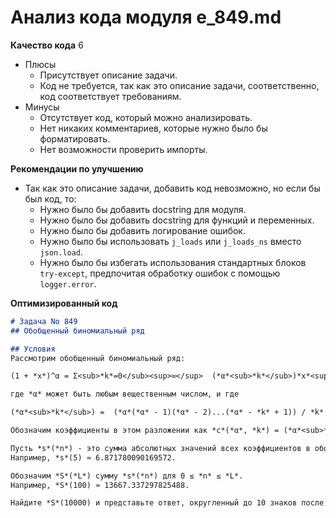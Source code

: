 # Анализ кода модуля e_849.md

**Качество кода**
6
-   Плюсы
    -   Присутствует описание задачи.
    -   Код не требуется, так как это описание задачи, соответственно, код соответствует требованиям.
-   Минусы
    -   Отсутствует код, который можно анализировать.
    -   Нет никаких комментариев, которые нужно было бы форматировать.
    -   Нет возможности проверить импорты.

**Рекомендации по улучшению**
-   Так как это описание задачи, добавить код невозможно, но если бы был код, то:
    -   Нужно было бы добавить docstring для модуля.
    -   Нужно было бы добавить docstring для функций и переменных.
    -   Нужно было бы добавить логирование ошибок.
    -   Нужно было бы использовать `j_loads` или `j_loads_ns` вместо `json.load`.
    -   Нужно было бы избегать использования стандартных блоков `try-except`, предпочитая обработку ошибок с помощью `logger.error`.

**Оптимизированный код**
```markdown
# Задача No 849
## Обобщенный биномиальный ряд

## Условия
Рассмотрим обобщенный биномиальный ряд:

(1 + *x*)^α = Σ<sub>*k*=0</sub><sup>∞</sup>  (*α*<sub>*k*</sub>)*x*<sup>*k*</sup>

где *α* может быть любым вещественным числом, и где

(*α*<sub>*k*</sub>) =  (*α*(*α* - 1)(*α* - 2)...(*α* - *k* + 1)) / *k*!

Обозначим коэффициенты в этом разложении как *c*(*α*, *k*) = (*α*<sub>*k*</sub>).

Пусть *s*(*n*) - это сумма абсолютных значений всех коэффициентов в обобщенном биномиальном разложении (1 + *x*)^(*n*√2) для целых *k*,  таких что 0 ≤ *k* ≤ *n*.
Например, *s*(5) ≈ 6.871780090169572.

Обозначим *S*(*L*) сумму *s*(*n*) для 0 ≤ *n* ≤ *L*.
Например, *S*(100) ≈ 13667.337297825488.

Найдите *S*(10000) и представьте ответ, округленный до 10 знаков после запятой.
```